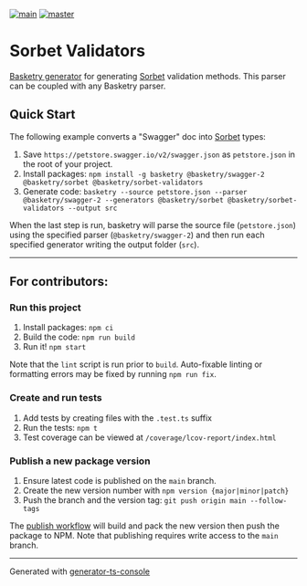 [![main](https://github.com/basketry/sorbet-validators/workflows/build/badge.svg?branch=main&event=push)](https://github.com/basketry/sorbet-validators/actions?query=workflow%3Abuild+branch%3Amain+event%3Apush)
[![master](https://img.shields.io/npm/v/@basketry/sorbet-validators)](https://www.npmjs.com/package/@basketry/sorbet-validators)

# Sorbet Validators

[Basketry generator](https://github.com/basketry) for generating [Sorbet](https://sorbet.org/) validation methods. This parser can be coupled with any Basketry parser.

## Quick Start

The following example converts a "Swagger" doc into [Sorbet](https://sorbet.org/) types:

1. Save `https://petstore.swagger.io/v2/swagger.json` as `petstore.json` in the root of your project.
1. Install packages: `npm install -g basketry @basketry/swagger-2 @basketry/sorbet @basketry/sorbet-validators`
1. Generate code: `basketry --source petstore.json --parser @basketry/swagger-2 --generators @basketry/sorbet @basketry/sorbet-validators --output src`

When the last step is run, basketry will parse the source file (`petstore.json`) using the specified parser (`@basketry/swagger-2`) and then run each specified generator writing the output folder (`src`).

---

## For contributors:

### Run this project

1.  Install packages: `npm ci`
1.  Build the code: `npm run build`
1.  Run it! `npm start`

Note that the `lint` script is run prior to `build`. Auto-fixable linting or formatting errors may be fixed by running `npm run fix`.

### Create and run tests

1.  Add tests by creating files with the `.test.ts` suffix
1.  Run the tests: `npm t`
1.  Test coverage can be viewed at `/coverage/lcov-report/index.html`

### Publish a new package version

1. Ensure latest code is published on the `main` branch.
1. Create the new version number with `npm version {major|minor|patch}`
1. Push the branch and the version tag: `git push origin main --follow-tags`

The [publish workflow](https://github.com/basketry/sorbet-validators/actions/workflows/publish.yml) will build and pack the new version then push the package to NPM. Note that publishing requires write access to the `main` branch.

---

Generated with [generator-ts-console](https://www.npmjs.com/package/generator-ts-console)
